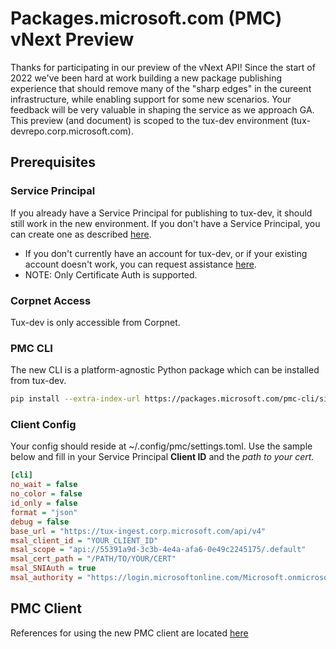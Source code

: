 # Packages.microsoft.com (PMC) vNext Preview

Thanks for participating in our preview of the vNext API! Since the start of 2022 we've been hard at work building a new package publishing experience that should remove many of the "sharp edges" in the cureent infrastructure, while enabling support for some new scenarios. Your feedback will be very valuable in shaping the service as we approach GA. This preview (and document) is scoped to the tux-dev environment (tux-devrepo.corp.microsoft.com).

## Prerequisites

### **Service Principal**

If you already have a Service Principal for publishing to tux-dev, it should still work in the new environment.
If you don't have a Service Principal, you can create one as described [here](https://learn.microsoft.com/en-us/azure/active-directory/develop/howto-create-service-principal-portal#register-an-application-with-azure-ad-and-create-a-service-principal).

- If you don't currently have an account for tux-dev, or if your existing account doesn't work, you can request assistance [here](https://forms.office.com/r/15vCGkK59V).
- NOTE: Only Certificate Auth is supported.

### **Corpnet Access**

Tux-dev is only accessible from Corpnet.

### **PMC CLI**

The new CLI is a platform-agnostic Python package which can be installed from tux-dev.

```bash
pip install --extra-index-url https://packages.microsoft.com/pmc-cli/simple/ "pmc-cli>=0.1.0"
```

### **Client Config**
Your config should reside at ~/.config/pmc/settings.toml. Use the sample below and fill in your Service Principal **Client ID** and the **path to your cert*.*

```ini
[cli]
no_wait = false
no_color = false
id_only = false
format = "json"
debug = false
base_url = "https://tux-ingest.corp.microsoft.com/api/v4"
msal_client_id = "YOUR_CLIENT_ID"
msal_scope = "api://55391a9d-3c3b-4e4a-afa6-0e49c2245175/.default"
msal_cert_path = "/PATH/TO/YOUR/CERT"
msal_SNIAuth = true
msal_authority = "https://login.microsoftonline.com/Microsoft.onmicrosoft.com"
```

## PMC Client

References for using the new PMC client are located [here](pmctool/index.md)

